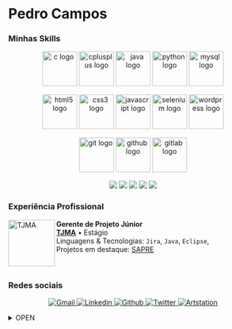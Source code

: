 # Pedro Campos

<h3>Minhas Skills</h3>

<p align="center">
  <img src="https://predocampos.github.io/public/images/icons/c-original.svg"               alt="c logo"            width="70" height="70">
  <img src="https://predocampos.github.io/public/images/icons/cplusplus-original.svg"       alt="cplusplus logo"    width="70" height="70">
  <img src="https://predocampos.github.io/public/images/icons/java-original.svg"            alt="java logo"         width="70" height="70">
  <img src="https://predocampos.github.io/public/images/icons/python-original.svg"          alt="python logo"       width="70" height="70">
  <img src="https://predocampos.github.io/public/images/icons/mysql-original-wordmark.svg"  alt="mysql logo"        width="70" height="70">
</p>

<p align="center">
  <img src="https://predocampos.github.io/public/images/icons/html5-original.svg"           alt="html5 logo"        width="70" height="70">
  <img src="https://predocampos.github.io/public/images/icons/css3-original.svg"            alt="css3 logo"         width="70" height="70">
  <img src="https://predocampos.github.io/public/images/icons/javascript-original.svg"      alt="javascript logo"   width="70" height="70">
  <img src="https://predocampos.github.io/public/images/icons/selenium-original.svg"        alt="selenium logo"     width="70" height="70">
  <img src="https://predocampos.github.io/public/images/icons/wordpress-original.svg"       alt="wordpress logo"    width="70" height="70">
</p>

<p align="center">
  <img src="https://predocampos.github.io/public/images/icons/git-original.svg"             alt="git logo"          width="70" height="70">
  <img src="https://predocampos.github.io/public/images/icons/github-original.svg"          alt="github logo"       width="70" height="70">
  <img src="https://predocampos.github.io/public/images/icons/gitlab-original.svg"          alt="gitlab logo"       width="70" height="70">
</p>

<p align="center">
    <img src="https://img.shields.io/badge/Jira-0052CC?style=for-the-badge&logo=jira&logoColor=white">
    <img src="https://img.shields.io/badge/Figma-F24E1E?style=for-the-badge&logo=figma&logoColor=white">
    <img src="https://img.shields.io/badge/Eclipse-2C2255?style=for-the-badge&logo=eclipseide&logoColor=white">
    <img src="https://img.shields.io/badge/VScode-007ACC?style=for-the-badge&logo=visualstudiocode&logoColor=white">
    <img src="https://img.shields.io/badge/unity-FFFFFF?style=for-the-badge&logo=unity&logoColor=black">
</p>

<h3>Experiência Profissional</h3>

[<img align="left" height="94px" width="94px" alt="TJMA" src="https://www.irib.org.br/app/webroot/files/downloads/images/MARCA%20SECUNDARIA%201.png">][tjma.link]
**Gerente de Projeto Júnior** \
[**TJMA**][tjma.link] • Estágio \
Linguagens & Tecnologias: `Jira`, `Java`, `Eclipse`,\
Projetos em destaque: [SAPRE]()

<br/>

<h3>Redes sociais</h3>

<p align="center">
      <a href="mailto:phenriquebcampos@gmail.com">
        <img alt="Gmail" src="https://img.shields.io/badge/Gmail-EA4335?style=flat&logo=gmail&logoColor=white">
      </a>
      <a href="https://www.linkedin.com/in/pedro-camposti/">
        <img alt="Linkedin" src="https://img.shields.io/badge/LinkedIn-0077B5?style=flat&logo=linkedin&logoColor=white">
      </a>
      <a href="https://github.com/PredoCampos">
        <img alt="Github" src="https://img.shields.io/badge/GitHub-100000?style=flat&logo=github&logoColor=white">
      </a>
      <a href="https://twitter.com/drope_sem_rumo">
        <img alt="Twitter" src="https://img.shields.io/badge/Twitter-1DA1F2?style=flat&logo=twitter&logoColor=white">
      </a>
      <a href="https://twitter.com/drope_sem_rumo">
        <img alt="Artstation" src="https://img.shields.io/badge/Twitter-1DA1F2?style=flat&logo=twitter&logoColor=white">
      </a>
</p>

<details>
  <summary>OPEN</summary>

  ```text
      ___
     /___/\_                                
    _\   \/_/\__                         
  __\       \/_/\                       
  \   __    __ \ \                    
 __\  \_\   \_\ \ \   __              
/_/\\   __   __  \ \_/_/\       
\_\/_\__\/\__\/\__\/_\_\/          
   \_\/_/\       /_\_\/         
      \_\/       \_\/     
 
 
  ```
</details>

[//]:#

<link rel="stylesheet" href="https://cdn.jsdelivr.net/gh/devicons/devicon@v2.15.1/devicon.min.css">

[tjma.link]: <https://www.tjma.jus.br/>

